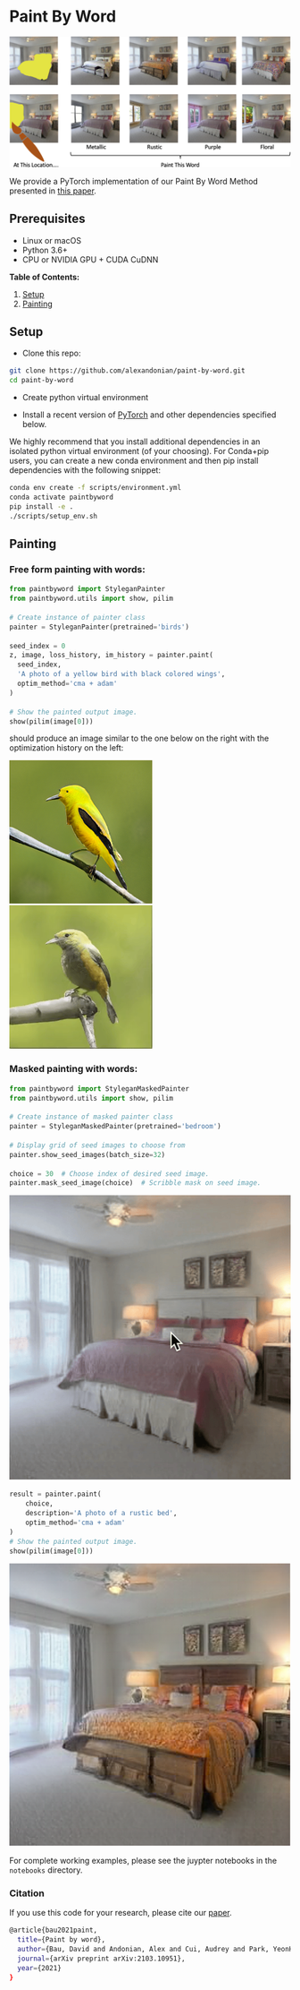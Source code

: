 # Paint By Word

<!-- ## [video (5m)](TODO) | [website]() | [paper](https://arxiv.org/abs/2103.10951) -->

![teaser](./assets/teaser.png)

We provide a PyTorch implementation of our Paint By Word Method presented in [this paper](https://arxiv.org/abs/2103.10951).

## Prerequisites

- Linux or macOS
- Python 3.6+
- CPU or NVIDIA GPU + CUDA CuDNN

**Table of Contents:**

1. [Setup](#setup)
1. [Painting](#painting)

## Setup

- Clone this repo:

```bash
git clone https://github.com/alexandonian/paint-by-word.git
cd paint-by-word
```

- Create python virtual environment

- Install a recent version of [PyTorch](https://pytorch.org/get-started/locally/) and other dependencies specified below.

We highly recommend that you install additional dependencies in an isolated python virtual environment (of your choosing). For Conda+pip users, you can create a new conda environment and then pip install dependencies with the following snippet:

```bash
conda env create -f scripts/environment.yml
conda activate paintbyword
pip install -e .
./scripts/setup_env.sh
```
## Painting

### Free form painting with words:

```python
from paintbyword import StyleganPainter
from paintbyword.utils import show, pilim

# Create instance of painter class
painter = StyleganPainter(pretrained='birds')

seed_index = 0
z, image, loss_history, im_history = painter.paint(
  seed_index,
  'A photo of a yellow bird with black colored wings',
  optim_method='cma + adam'
)

# Show the painted output image.
show(pilim(image[0]))
```
should produce an image similar to the one below on the right with the optimization history on the left:
<!-- Insert image -->
![yellow bird](./assets/yellow_bird.png)
![yellow bird](./assets/yellow_bird.gif)

### Masked painting with words:
```python
from paintbyword import StyleganMaskedPainter
from paintbyword.utils import show, pilim

# Create instance of masked painter class
painter = StyleganMaskedPainter(pretrained='bedroom')

# Display grid of seed images to choose from
painter.show_seed_images(batch_size=32)

choice = 30  # Choose index of desired seed image.
painter.mask_seed_image(choice)  # Scribble mask on seed image.
```
![masked painting](./assets/bed_scribble.gif)

```python
result = painter.paint(
    choice,
    description='A photo of a rustic bed',
    optim_method='cma + adam'
)
# Show the painted output image.
show(pilim(image[0]))
```
![painted image](./assets/rustic_bed.png)

For complete working examples, please see the juypter notebooks in the `notebooks` directory.


### Citation

If you use this code for your research, please cite our [paper](https://arxiv.org/abs/2103.10951).

```bash
@article{bau2021paint,
  title={Paint by word},
  author={Bau, David and Andonian, Alex and Cui, Audrey and Park, YeonHwan and Jahanian, Ali and Oliva, Aude and Torralba, Antonio},
  journal={arXiv preprint arXiv:2103.10951},
  year={2021}
}
```
